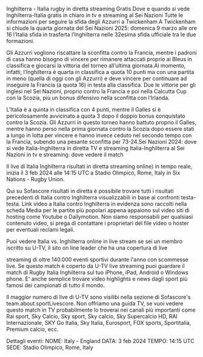 Inghilterra - Italia rugby in diretta streaming Gratis
Dove e quando si vede Inghilterra-Italia gratis in chiaro in tv e streaming al Sei Nazioni
Tutte le informazioni per seguire la sfida degli Azzurri a Twickenham
A Twickenham si chiude la quarta giornata del Sei Nazioni 2025: domenica 9 marzo alle ore 16 l’Italia sfida in trasferta l’Inghilterra nelle 32esima sfida ufficiale tra le due formazioni.

Gli Azzurri vogliono riscattare la sconfitta contro la Francia, mentre i padroni di casa hanno bisogno di vincere per rimanere attaccati proprio ai Bleus in classifica e giocarsi la vittoria del torneo all’ultima giornata.Al momento, infatti, l’Inghilterra è quarta in classifica a quota 10 punti ma con una partita in meno (quella di oggi con gli Azzurri) e deve vincere per continuare ad inseguire la Francia (a quota 16) in testa alla classifica. Due le vittorie per gli inglesi nel Sei Nazioni, proprio contro la Francia e poi nella Calcutta Cup con la Scozia, più un bonus difensivo nella sconfitta con l’Irlanda.

L’Italia è a quinta in classifica con 4 punti, mentre il Galles si è pericolosamente avvicinato a quota 3 dopo il doppio bonus conquistato contro la Scozia. Gli Azzurri in questo torneo hanno battuto proprio il Galles, mentre hanno perso nella prima giornata contro la Scozia dopo essere stati a lungo in lotta per vincere e hanno invece ceduto nel secondo tempo con la Francia, subendo una pesante sconfitta per 73-24.Sei Nazioni 2024: dove si vede Italia-Inghilterra in diretta TV e streaming
Italia-Inghilterra al Sei Nazioni in tv e streaming: dove vedere il match

Il live di Italia Inghilterra risultati in diretta streaming online) in tempo reale, inizia il 3 feb 2024 alle 14:15 UTC a Stadio Olimpico, Rome, Italy in Six Nations - Rugby Union.

Qui su Sofascore risultati in diretta è possibile trovare tutti i risultati precedenti di Italia contro Inghilterra visualizzabili in base ai confronti testa-testa. Link video a Italia contro Inghilterra in evidenza sono raccolti nella scheda Media per le partite più popolari appena appaiono sul video siti di hosting come Youtube o Dailymotion. Non siamo responsabili per qualsiasi contenuto video, si prega di contattare i proprietari del file video o hoster per eventuali reclami legali.

Puoi vedere Italia vs. Inghilterra online in live stream se sei un membro iscritto su U-TV, il sito on line leader che ha una copertura di live

streaming di oltre 140.000 eventi sportivi durante l'anno con scommesse live. Se questo match è coperto da U-TV live streaming puoi guardare il match di Rugby Italia Inghilterra sul tuo iPhone, iPad, Android o Windows phone. E' anche semplice trovare video highlights e news dagli sport più famosi dei campionati di tutto il mondo.

Il maggior numero di live di U-TV sono visilibi nella sezione di Sofascore's team.about.sportLivescore. Non offriamo una guida TV, se vuoi vedere questo match in TV probabilmente lo troverai nei canali più importanti come Rai sport, Sky Calcio, Sky sport, Sky calcio, Sky Supercalcio HD, RAI Internazionale, SKY Go Italia, Sky Italia, Eurosport, FOX sports, Sportitalia, Premium calcio, ecc.

Dettagli eventi:
NOME: Italy - England
DATA: 3 feb 2024
TEMPO: 14:15 UTC
SEDE: Stadio Olimpico, Rome, Italy​
